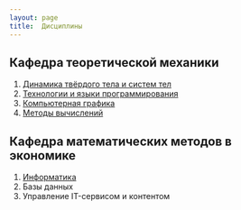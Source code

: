 ```yaml
---
layout: page
title:  Дисциплины
---
```


## Кафедра теоретической механики

1. [Динамика твёрдого тела и систем тел](/pages/mbs/main)
1. [Технологии и языки программирования](/pages/python/main)
1. [Компьютерная графика](/pages/graphics/main)
1. [Методы вычислений](/pages/numerical_methods/main)

## Кафедра математических методов в экономике

1. [Информатика](/pages/informatics/main)
1. Базы данных
1. Управление IT-сервисом и контентом
 
